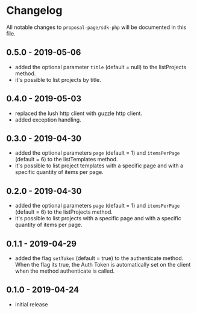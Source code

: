 # Changelog

All notable changes to `proposal-page/sdk-php` will be documented in this file.

## 0.5.0 - 2019-05-06
- added the optional parameter `title` (default = null) to the listProjects method.
- it's possible to list projects by title.

## 0.4.0 - 2019-05-03
- replaced the lush http client with guzzle http client.
- added exception handling.

## 0.3.0 - 2019-04-30
- added the optional parameters `page` (default = 1) and `itemsPerPage` (default = 6) to the listTemplates method.
- it's possible to list project templates with a specific page and with a specific quantity of items per page.

## 0.2.0 - 2019-04-30
- added the optional parameters `page` (default = 1) and `itemsPerPage` (default = 6) to the listProjects method.
- it's possible to list projects with a specific page and with a specific quantity of items per page.

## 0.1.1 - 2019-04-29

- added the flag `setToken` (default = true) to the authenticate method. When the flag its true, the Auth Token is automatically set on the client when the method authenticate is called.

## 0.1.0 - 2019-04-24

- initial release
